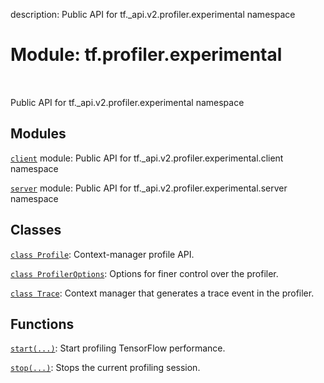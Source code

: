 description: Public API for tf._api.v2.profiler.experimental namespace

<div itemscope itemtype="http://developers.google.com/ReferenceObject">
<meta itemprop="name" content="tf.profiler.experimental" />
<meta itemprop="path" content="Stable" />
</div>

# Module: tf.profiler.experimental

<!-- Insert buttons and diff -->

<table class="tfo-notebook-buttons tfo-api nocontent" align="left">

</table>



Public API for tf._api.v2.profiler.experimental namespace



## Modules

[`client`](../../tf/profiler/experimental/client.md) module: Public API for tf._api.v2.profiler.experimental.client namespace

[`server`](../../tf/profiler/experimental/server.md) module: Public API for tf._api.v2.profiler.experimental.server namespace

## Classes

[`class Profile`](../../tf/profiler/experimental/Profile.md): Context-manager profile API.

[`class ProfilerOptions`](../../tf/profiler/experimental/ProfilerOptions.md): Options for finer control over the profiler.

[`class Trace`](../../tf/profiler/experimental/Trace.md): Context manager that generates a trace event in the profiler.

## Functions

[`start(...)`](../../tf/profiler/experimental/start.md): Start profiling TensorFlow performance.

[`stop(...)`](../../tf/profiler/experimental/stop.md): Stops the current profiling session.

